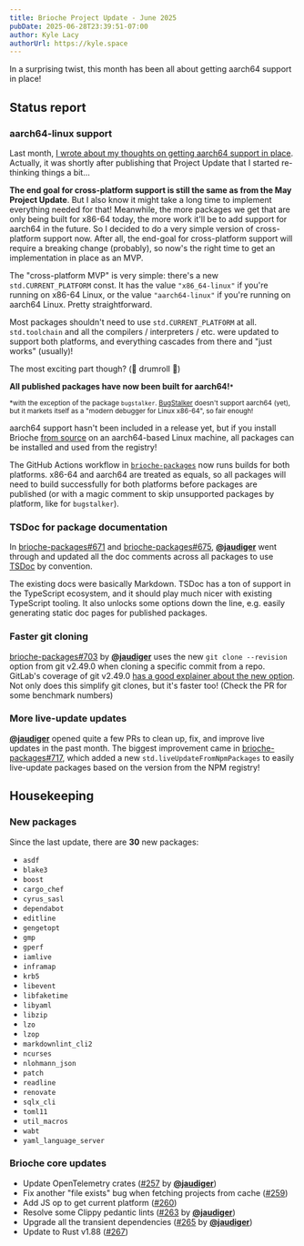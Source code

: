 ```yaml
---
title: Brioche Project Update - June 2025
pubDate: 2025-06-28T23:39:51-07:00
author: Kyle Lacy
authorUrl: https://kyle.space
---
```


In a surprising twist, this month has been all about getting aarch64 support in place!

## Status report

### aarch64-linux support

Last month, [I wrote about my thoughts on getting aarch64 support in place](https://brioche.dev/blog/project-update-2025-05/#work-on-cross-platform-support). Actually, it was shortly after publishing that Project Update that I started re-thinking things a bit...

**The end goal for cross-platform support is still the same as from the May Project Update**. But I also know it might take a long time to implement everything needed for that! Meanwhile, the more packages we get that are only being built for x86-64 today, the more work it'll be to add support for aarch64 in the future. So I decided to do a very simple version of cross-platform support now. After all, the end-goal for cross-platform support will require a breaking change (probably), so now's the right time to get an implementation in place as an MVP.

The "cross-platform MVP" is very simple: there's a new `std.CURRENT_PLATFORM` const. It has the value `"x86_64-linux"` if you're running on x86-64 Linux, or the value `"aarch64-linux"` if you're running on aarch64 Linux. Pretty straightforward.

Most packages shouldn't need to use `std.CURRENT_PLATFORM` at all. `std.toolchain` and all the compilers / interpreters / etc. were updated to support both platforms, and everything cascades from there and "just works" (usually)!

The most exciting part though? (🥁 drumroll 🥁)

<div class="my-12">
<strong class="text-3xl block p-4 my-6 text-center border-4 rounded-lg border-gray-300 shadow-xl dark:border-gray-500 dark:shadow-black/80 ">All published packages have now been built for aarch64!<small class="text-sm align-super">*</small></strong>

<small class="text-sm text-gray-400">\*with the exception of the package <code>bugstalker</code>. [BugStalker](https://github.com/godzie44/BugStalker) doesn't support aarch64 (yet), but it markets itself as a "modern debugger for Linux x86-64", so fair enough!</small>

</div>

aarch64 support hasn't been included in a release yet, but if you install Brioche [from source](https://github.com/brioche-dev/brioche) on an aarch64-based Linux machine, all packages can be installed and used from the registry!

The GitHub Actions workflow in [`brioche-packages`](https://github.com/brioche-dev/brioche-packages) now runs builds for both platforms. x86-64 and aarch64 are treated as equals, so all packages will need to build successfully for both platforms before packages are published (or with a magic comment to skip unsupported packages by platform, like for `bugstalker`).

### TSDoc for package documentation

In [brioche-packages#671](https://github.com/brioche-dev/brioche-packages/pull/671) and [brioche-packages#675](https://github.com/brioche-dev/brioche-packages/pull/675), [**@jaudiger**](https://github.com/jaudiger) went through and updated all the doc comments across all packages to use [TSDoc](https://tsdoc.org/) by convention.

The existing docs were basically Markdown. TSDoc has a ton of support in the TypeScript ecosystem, and it should play much nicer with existing TypeScript tooling. It also unlocks some options down the line, e.g. easily generating static doc pages for published packages.

### Faster git cloning

[brioche-packages#703](https://github.com/brioche-dev/brioche-packages/pull/703) by [**@jaudiger**](https://github.com/jaudiger) uses the new `git clone --revision` option from git v2.49.0 when cloning a specific commit from a repo. GitLab's coverage of git v2.49.0 [has a good explainer about the new option](https://about.gitlab.com/blog/whats-new-in-git-2-49-0/#thin-clone-using---revision). Not only does this simplify git clones, but it's faster too! (Check the PR for some benchmark numbers)

### More live-update updates

[**@jaudiger**](https://github.com/jaudiger) opened quite a few PRs to clean up, fix, and improve live updates in the past month. The biggest improvement came in [brioche-packages#717](https://github.com/brioche-dev/brioche-packages/pull/717), which added a new `std.liveUpdateFromNpmPackages` to easily live-update packages based on the version from the NPM registry!

## Housekeeping

### New packages

Since the last update, there are **30** new packages:

- `asdf`
- `blake3`
- `boost`
- `cargo_chef`
- `cyrus_sasl`
- `dependabot`
- `editline`
- `gengetopt`
- `gmp`
- `gperf`
- `iamlive`
- `inframap`
- `krb5`
- `libevent`
- `libfaketime`
- `libyaml`
- `libzip`
- `lzo`
- `lzop`
- `markdownlint_cli2`
- `ncurses`
- `nlohmann_json`
- `patch`
- `readline`
- `renovate`
- `sqlx_cli`
- `toml11`
- `util_macros`
- `wabt`
- `yaml_language_server`

### Brioche core updates

- Update OpenTelemetry crates ([#257](https://github.com/brioche-dev/brioche/pull/257) by [**@jaudiger**](https://github.com/jaudiger))
- Fix another "file exists" bug when fetching projects from cache ([#259](https://github.com/brioche-dev/brioche/pull/259))
- Add JS op to get current platform ([#260](https://github.com/brioche-dev/brioche/pull/260))
- Resolve some Clippy pedantic lints ([#263](https://github.com/brioche-dev/brioche/pull/263) by [**@jaudiger**](https://github.com/jaudiger))
- Upgrade all the transient dependencies ([#265](https://github.com/brioche-dev/brioche/pull/265) by [**@jaudiger**](https://github.com/jaudiger))
- Update to Rust v1.88 ([#267](https://github.com/brioche-dev/brioche/pull/267))
